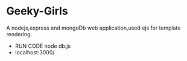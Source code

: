 # Geeky-Girls
A nodejs,express and mongoDb web application,used ejs for template rendering.

* RUN CODE node db.js
* localhost:3000/
